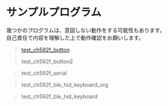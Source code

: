 
# サンプルプログラム

幾つかのプログラムは、意図しない動作をする可能性もあります。<br>
自己責任で内容を理解した上で動作確認をお願いします。<br>


> [test_ch592f_button](sample/test_ch592f_button/test_ch592f_button.ino)

> test_ch592f_button2

> test_ch592f_serial

> test_ch592f_ble_hid_keyboard_org

> test_ch592f_ble_hid_keyboard

